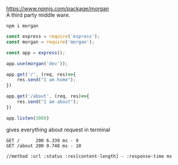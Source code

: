 
https://www.npmjs.com/package/morgan  
A third party middle ware.

    npm i morgan

```js
const express = require('express');
const morgan = require('morgan');

const app = express();

app.use(morgan('dev'));

app.get('/', (req, res)=>{
    res.send("I am home");
})

app.get('/about', (req, res)=>{
    res.send("I am about");
})

app.listen(3000)
```

gives everything about request in terminal

    GET /      200 6.339 ms - 9
    GET /about 200 0.748 ms - 10

    //method :url :status :res[content-length] - :response-time ms